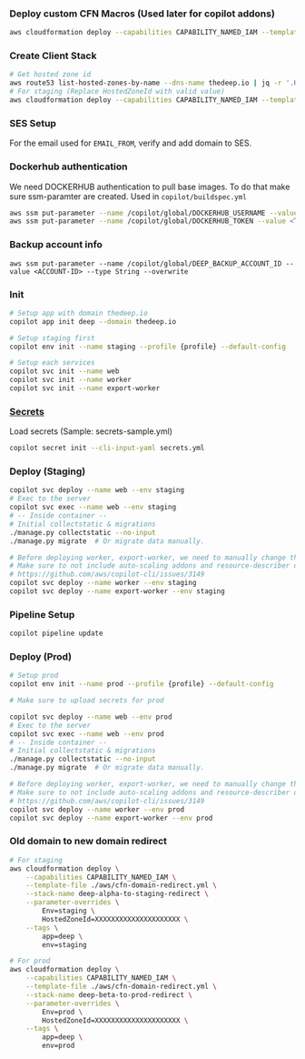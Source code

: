 ### Deploy custom CFN Macros (Used later for copilot addons)
```bash
aws cloudformation deploy --capabilities CAPABILITY_NAMED_IAM --template-file ./aws/cfn-macros.yml --stack-name deep-custom-macros
```
### Create Client Stack
```bash
# Get hosted zone id
aws route53 list-hosted-zones-by-name --dns-name thedeep.io | jq -r '.HostedZones[0].Id' | cut -d '/' -f 3
# For staging (Replace HostedZoneId with valid value)
aws cloudformation deploy --capabilities CAPABILITY_NAMED_IAM --template-file ./aws/cfn-client.yml --stack-name deep-staging-client --tags app=deep env=staging --parameter-overrides Env=staging HostedZoneId=XXXXXXXXXXXXXXXXXXXXX
```

### SES Setup

For the email used for `EMAIL_FROM`, verify and add domain to SES.

### Dockerhub authentication
We need DOCKERHUB authentication to pull base images. To do that make sure ssm-paramter are created. Used in `copilot/buildspec.yml`
```bash
aws ssm put-parameter --name /copilot/global/DOCKERHUB_USERNAME --value <USERNAME> --type SecureString --overwrite
aws ssm put-parameter --name /copilot/global/DOCKERHUB_TOKEN --value <TOKEN> --type SecureString --overwrite
```

### Backup account info
```
aws ssm put-parameter --name /copilot/global/DEEP_BACKUP_ACCOUNT_ID --value <ACCOUNT-ID> --type String --overwrite
```

### Init
```bash
# Setup app with domain thedeep.io
copilot app init deep --domain thedeep.io

# Setup staging first
copilot env init --name staging --profile {profile} --default-config

# Setup each services
copilot svc init --name web
copilot svc init --name worker
copilot svc init --name export-worker
```

### [Secrets](https://aws.github.io/copilot-cli/docs/commands/secret-init/)
Load secrets (Sample: secrets-sample.yml)
```bash
copilot secret init --cli-input-yaml secrets.yml
```

### Deploy (Staging)
```bash
copilot svc deploy --name web --env staging
# Exec to the server
copilot svc exec --name web --env staging
# -- Inside container --
# Initial collectstatic & migrations
./manage.py collectstatic --no-input
./manage.py migrate  # Or migrate data manually.

# Before deploying worker, export-worker, we need to manually change the template for now.
# Make sure to not include auto-scaling addons and resource-describer on creation and then include on second deploy (i.e update)
# https://github.com/aws/copilot-cli/issues/3149
copilot svc deploy --name worker --env staging
copilot svc deploy --name export-worker --env staging
```

### Pipeline Setup
```bash
copilot pipeline update
```

### Deploy (Prod)
```bash
# Setup prod
copilot env init --name prod --profile {profile} --default-config

# Make sure to upload secrets for prod

copilot svc deploy --name web --env prod
# Exec to the server
copilot svc exec --name web --env prod
# -- Inside container --
# Initial collectstatic & migrations
./manage.py collectstatic --no-input
./manage.py migrate  # Or migrate data manually.

# Before deploying worker, export-worker, we need to manually change the template for now.
# Make sure to not include auto-scaling addons and resource-describer on creation and then include on second deploy (i.e update)
# https://github.com/aws/copilot-cli/issues/3149
copilot svc deploy --name worker --env prod
copilot svc deploy --name export-worker --env prod
```

### Old domain to new domain redirect
```bash
# For staging
aws cloudformation deploy \
    --capabilities CAPABILITY_NAMED_IAM \
    --template-file ./aws/cfn-domain-redirect.yml \
    --stack-name deep-alpha-to-staging-redirect \
    --parameter-overrides \
        Env=staging \
        HostedZoneId=XXXXXXXXXXXXXXXXXXXXX \
    --tags \
        app=deep \
        env=staging

# For prod
aws cloudformation deploy \
    --capabilities CAPABILITY_NAMED_IAM \
    --template-file ./aws/cfn-domain-redirect.yml \
    --stack-name deep-beta-to-prod-redirect \
    --parameter-overrides \
        Env=prod \
        HostedZoneId=XXXXXXXXXXXXXXXXXXXXX \
    --tags \
        app=deep \
        env=prod
```
